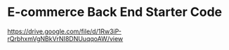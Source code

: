# E-commerce Back End Starter Code

https://drive.google.com/file/d/1Rw3iP-rQrbhxmVgNBkVrNI8DNUuqqoAW/view